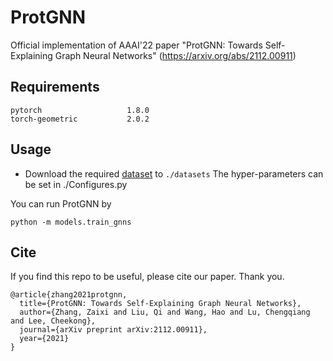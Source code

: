 # ProtGNN
Official implementation of AAAI'22 paper "ProtGNN: Towards Self-Explaining Graph Neural Networks" (https://arxiv.org/abs/2112.00911)

## Requirements
```
pytorch                   1.8.0             
torch-geometric           2.0.2
```
## Usage
* Download the required [dataset](https://mailustceducn-my.sharepoint.com/:u:/g/personal/yhy12138_mail_ustc_edu_cn/ET69UPOa9jxAlob03sWzJ50BeXM-lMjoKh52h6aFc8E8Jw?e=lglJcP) to `./datasets`
The hyper-parameters can be set in ./Configures.py

You can run ProtGNN by
```
python -m models.train_gnns
```

## Cite

If you find this repo to be useful, please cite our paper. Thank you.

```
@article{zhang2021protgnn,
  title={ProtGNN: Towards Self-Explaining Graph Neural Networks},
  author={Zhang, Zaixi and Liu, Qi and Wang, Hao and Lu, Chengqiang and Lee, Cheekong},
  journal={arXiv preprint arXiv:2112.00911},
  year={2021}
}
```
